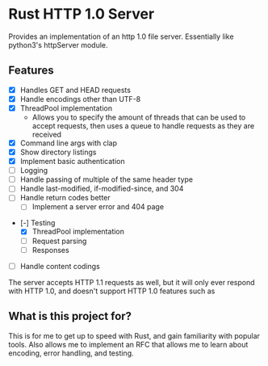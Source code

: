 # Rust HTTP 1.0 Server

Provides an implementation of an http 1.0 file server. Essentially like python3's httpServer module.

## Features
- [x] Handles GET and HEAD requests
- [x] Handle encodings other than UTF-8
- [x] ThreadPool implementation
  - Allows you to specify the amount of threads that can be used to accept requests, then uses a queue to handle requests as they are received
- [x] Command line args with clap
- [x] Show directory listings
- [x] Implement basic authentication
- [ ] Logging
- [ ] Handle passing of multiple of the same header type
- [ ] Handle last-modified, if-modified-since, and 304
- [ ] Handle return codes better
  - [ ] Implement a server error and 404 page
- [-] Testing
  - [x] ThreadPool implementation
  - [ ] Request parsing
  - [ ] Responses
- [ ] Handle content codings

The server accepts HTTP 1.1 requests as well, but it will only ever respond with HTTP 1.0, and doesn't support HTTP 1.0 features such as

## What is this project for?

This is for me to get up to speed with Rust, and gain familiarity with popular tools. Also allows me to implement an RFC that allows me to learn about encoding, error handling, and testing.
